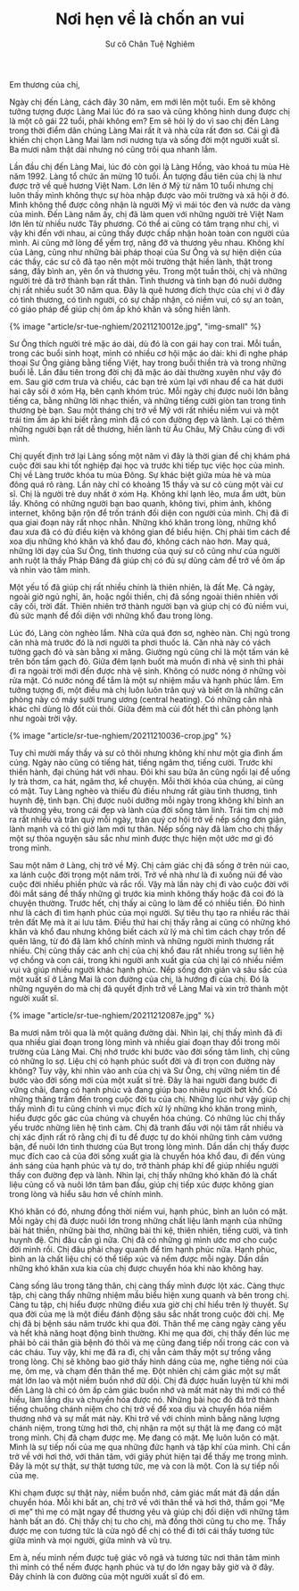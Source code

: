 ﻿---
title: Nơi hẹn về là chốn an vui
author: Sư cô Chân Tuệ Nghiêm
---

Em thương của chị,

Ngày chị đến Làng, cách đây 30 năm, em mới lên một tuổi. Em sẽ không tưởng tượng được Làng Mai lúc đó ra sao và cũng không hình dung được chị là một cô gái 22 tuổi, phải không em? Em sẽ hỏi lý do vì sao chị đến Làng trong thời điểm dân chúng Làng Mai rất ít và nhà cửa rất đơn sơ. Cái gì đã khiến chị chọn Làng Mai làm nơi nương tựa và sống đời một người xuất sĩ. Ba mươi năm thật dài nhưng nó cũng trôi qua nhanh lắm.

Lần đầu chị đến Làng Mai, lúc đó còn gọi là Làng Hồng, vào khoá tu mùa Hè năm 1992. Làng tổ chức ăn mừng 10 tuổi. Ấn tượng đầu tiên của chị là như được trở về quê hương Việt Nam. Lớn lên ở Mỹ từ năm 10 tuổi nhưng chị luôn thấy mình không thực sự hòa nhập được vào môi trường và xã hội ở đó. Mình không thể được công nhận là người Mỹ vì mái tóc đen và nước da vàng của mình. Đến Làng năm ấy, chị đã làm quen với những người trẻ Việt Nam lớn lên từ nhiều nước Tây phương. Có thể ai cũng có tâm trạng như chị, vì vậy khi đến với nhau, ai cũng thấy được chấp nhận hoàn toàn con người của mình. Ai cũng mở lòng để yểm trợ, nâng đỡ và thương yêu nhau. Không khí của Làng, cũng như những bài pháp thoại của Sư Ông và sự hiện diện của các thầy, các sư cô đã tạo nên một môi trường thật hiền lành, thật trong sáng, đầy bình an, yên ổn và thương yêu. Trong một tuần thôi, chị và những người trẻ đã trở thành bạn rất thân. Tình thương và tình bạn đó nuôi dưỡng chị rất nhiều suốt 30 năm qua. Đây là quê hương đích thực của chị vì ở đây có tình thương, có tình người, có sự chấp nhận, có niềm vui, có sự an toàn, có giáo pháp để giúp chị ôm ấp khó khăn và sống hiền lành.

{% image "article/sr-tue-nghiem/20211210012e.jpg", "img-small" %}

Sư Ông thích người trẻ mặc áo dài, dù đó là con gái hay con trai. Mỗi tuần, trong các buổi sinh hoạt, mình có nhiều cơ hội mặc áo dài: khi đi nghe pháp thoại Sư Ông giảng bằng tiếng Việt, hay trong buổi thiền trà và trong những buổi lễ. Lần đầu tiên trong đời chị đã mặc áo dài thường xuyên như vậy đó em. Sau giờ cơm trưa và chiều, các bạn trẻ xúm lại với nhau để ca hát dưới hai cây sồi ở xóm Hạ, bên cạnh khóm trúc. Mỗi ngày chị được nuôi lớn bằng tiếng ca, bằng những lời nhạc thiền, và những tiếng cười giòn tan trong tình thương bè bạn. Sau một tháng chị trở về Mỹ với rất nhiều niềm vui và một trái tim ấm áp khi biết rằng mình đã có con đường đẹp và lành. Lại có thêm những người bạn rất dễ thương, hiền lành từ Âu Châu, Mỹ Châu cùng đi với mình.

Chị quyết định trở lại Làng sống một năm vì đây là thời gian để chị khám phá cuộc đời sau khi tốt nghiệp đại học và trước khi tiếp tục việc học của mình. Chị về Làng trước khóa tu mùa Đông. Sự khác biệt giữa mùa hè và mùa đông quá rõ ràng. Lần này chỉ có khoảng 15 thầy và sư cô cùng một vài cư sĩ. Chị là người trẻ duy nhất ở xóm Hạ. Không khí lạnh lẽo, mưa ẩm ướt, bùn lầy. Không có những người bạn bao quanh, không tivi, phim ảnh, không internet, không bận rộn để trốn tránh đối diện con người của mình. Chị đã đi qua giai đoạn này rất nhọc nhằn. Những khó khăn trong lòng, những khổ đau xưa đã có đủ điều kiện và không gian để biểu hiện. Chị phải tìm cách để xoa dịu những khó khăn và khổ đau đó, không cách nào hơn. May quá, những lời dạy của Sư Ông, tình thương của quý sư cô cũng như của người anh ruột là thầy Pháp Đăng đã giúp chị có đủ sự dũng cảm để trở về ôm ấp và nhìn vào tâm mình. 

Một yếu tố đã giúp chị rất nhiều chính là thiên nhiên, là đất Mẹ. Cả ngày, ngoài giờ ngủ nghỉ, ăn, hoặc ngồi thiền, chị đã sống ngoài thiên nhiên với cây cối, trời đất. Thiên nhiên trở thành người bạn và giúp chị có đủ niềm vui, đủ sức mạnh để đối diện với những khổ đau trong lòng. 

Lúc đó, Làng còn nghèo lắm. Nhà cửa quá đơn sơ, nghèo nàn. Chị ngủ trong căn nhà mà trước đó là nơi người ta phơi thuốc lá. Căn nhà này có vách tường gạch đỏ và sàn bằng xi măng. Giường ngủ cũng chỉ là một tấm ván kê trên bốn tấm gạch đỏ. Giữa đêm lạnh buốt mà muốn đi nhà vệ sinh thì phải đi ra ngoài trời mới đến được nhà vệ sinh. Không có nước nóng ở những vòi rửa mặt. Có nước nóng để tắm là một sự nhiệm mầu và hạnh phúc lắm. Em tưởng tượng đi, một điều mà chị luôn luôn trân quý và biết ơn là những căn phòng này có máy sưởi trung ương (central heating). Có những căn nhà khác chỉ dùng lò đốt củi thôi. Giữa đêm mà củi đốt hết thì căn phòng lạnh như ngoài trời vậy.

{% image "article/sr-tue-nghiem/20211210036-crop.jpg" %}

Tuy chỉ mười mấy thầy và sư cô thôi nhưng không khí như một gia đình ấm cúng. Ngày nào cũng có tiếng hát, tiếng ngâm thơ, tiếng cười. Trước khi thiền hành, đại chúng hát với nhau. Đôi khi sau bữa ăn cũng ngồi lại để uống ly trà thơm, ca hát, ngâm thơ, kể chuyện. Mỗi thời khóa của chúng, ai cũng có mặt. Tuy Làng nghèo và thiếu đủ điều nhưng rất giàu tình thương, tình huynh đệ, tình bạn. Chị được nuôi dưỡng mỗi ngày trong không khí bình an và thương yêu, trong cái đẹp và lành của đời sống tâm linh. Trái tim chị mở ra rất nhiều và trân quý mỗi ngày, trân quý cơ hội trở về nếp sống đơn giản, lành mạnh và có thì giờ làm mới tự thân. Nếp sống này đã làm cho chị thấy một sự thỏa nguyện sâu sắc như mình được thực hiện một ước mơ gì đó trong mình.

Sau một năm ở Làng, chị trở về Mỹ. Chị cảm giác chị đã sống ở trên núi cao, xa lánh cuộc đời trong một năm trời. Trở về nhà như là đi xuống núi để vào cuộc đời nhiều phiền phức và rắc rối. Vậy mà lần này chị đi vào cuộc đời với đôi mắt sáng để thấy những gì trước kia mình không thấy hoặc đã coi đó là chuyện thường. Trước hết, chị thấy ai cũng lo làm để có nhiều tiền. Đó hình như là cách đi tìm hạnh phúc của mọi người. Sự tiêu thụ tạo ra nhiều rác thải trên đất Mẹ mà ít ai lưu tâm. Điều thứ hai chị thấy rằng ai cũng có những khó khăn và khổ đau nhưng không biết cách xử lý mà chỉ tìm cách chạy trốn để quên lãng, từ đó đã làm khổ chính mình và những người mình thương rất nhiều. Chị cũng thấy các anh chị của chị khổ đau rất nhiều trong sự liên hệ vợ chồng và con cái, trong khi người anh xuất gia của chị lại có nhiều niềm vui và giúp nhiều người khác hạnh phúc. Nếp sống đơn giản và sâu sắc của một xuất sĩ ở Làng Mai là con đường của chị, là hướng đi của chị. Đó là những nguyên do mà chị đã quyết định trở về Làng Mai và xin trở thành một người xuất sĩ. 

{% image "article/sr-tue-nghiem/20211212087e.jpg" %}

Ba mươi năm trôi qua là một quãng đường dài. Nhìn lại, chị thấy mình đã đi qua nhiều giai đoạn trong lòng mình và nhiều giai đoạn thay đổi trong môi trường của Làng Mai. Chị nhớ trước khi bước vào đời sống tâm linh, chị cũng có những lo sợ. Liệu chị có hạnh phúc suốt đời và đi trọn con đường này không? Tuy vậy, khi nhìn vào anh của chị và Sư Ông, chị vững niềm tin để bước vào đời sống mới của một xuất sĩ trẻ. Đây là hai người đang bước đi vững chãi, đang có hạnh phúc và đang giúp bao nhiêu người bớt khổ. Có những thăng trầm đến trong cuộc đời tu của chị. Những lúc như vậy giúp chị thấy mình đi tu cũng chính vì mục đích xử lý những khó khăn trong mình, hiểu được gốc gác của chúng và chuyển hóa chúng. Có những lúc chị thấy yếu trước những liên hệ tình cảm. Chị đã tranh đấu với nội tâm rất nhiều và chị xác định rất rõ rằng chị đi tu để được tự do khỏi những tình cảm vướng bận, để nuôi lớn tình thương của Bụt trong lòng mình. Dần dần chị thấy được mục đích cao cả của đời sống xuất gia là chuyển hóa khổ đau, đi đến vùng ánh sáng của hạnh phúc và tự do, trở thành pháp khí để giúp nhiều người thấy con đường đẹp và lành. Nhìn lại, chị thấy những khó khăn đó là chất liệu củng cố và nuôi lớn tâm ban đầu, giúp chị tiếp xúc được không gian trong lòng và hiểu sâu hơn về chính mình.

Khó khăn có đó, nhưng đồng thời niềm vui, hạnh phúc, bình an luôn có mặt. Mỗi ngày chị đã được nuôi lớn trong những chất liệu lành mạnh của những bài hát thiền, những bài thơ, những bài thi kệ, thiên nhiên, tiếng cười, và tình huynh đệ. Chị đâu cần gì nữa. Chị đã có những gì mình ước mơ cho cuộc đời mình rồi. Chị đâu phải chạy quanh để tìm hạnh phúc nữa. Hạnh phúc, bình an là chất liệu chị có thể tiếp xúc và nếm được mỗi ngày. Dần dần những khó khăn xưa kia của chị được chuyển hóa khi nào không hay. 

Càng sống lâu trong tăng thân, chị càng thấy mình được lột xác. Càng thực tập, chị càng thấy những nhiệm mầu biểu hiện xung quanh và bên trong chị. Càng tu tập, chị hiểu được những điều xưa giờ chị chỉ hiểu trên lý thuyết. Sự qua đời của mẹ là một điều đánh động sâu sắc nhất trong cuộc đời chị. Mẹ chị đã bị bệnh sáu năm trước khi qua đời. Thân thể mẹ càng ngày càng yếu và hết khả năng hoạt động bình thường. Khi mẹ qua đời, chị thấy đến lúc mẹ phải bỏ cái thân già bệnh đó thôi và mẹ cũng đang tiếp nối trong các con và các cháu. Tuy vậy, khi mẹ đã ra đi, chị vẫn cảm thấy một sự trống vắng trong lòng. Chị sẽ không bao giờ thấy hình dáng của mẹ, nghe tiếng nói của mẹ, ôm mẹ, và chạm đến thân thể mẹ. Đột nhiên chị cảm giác một sự mất mát lớn lao và một niềm buồn nhớ dữ dội. Chị đã được huấn luyện từ khi mới đến Làng là chỉ có ôm ấp cảm giác buồn nhớ và mất mát này thì mới có thể hiểu, làm lắng dịu  và chuyển hóa được nó. Những bài học đó đã trở thành tiếng chuông chánh niệm cho chị trở về để xoa dịu và chuyển hóa niềm thương nhớ và sự mất mát này. Khi trở về với chính mình bằng năng lượng chánh niệm, trong từng hơi thở, chị nhận ra một sự thật là mẹ đang có mặt trong mình. Chị đã chạm được mẹ. Mẹ đang có mặt. Mẹ luôn luôn có mặt. Mình là sự tiếp nối của mẹ qua những đức hạnh và tập khí của mình. Chỉ cần trở về với hơi thở, với thân tâm, với giây phút hiện tại để thấy mẹ trong mình. Đây là một sự thật, sự thật tương tức, mẹ và con là một. Con là sự tiếp nối của mẹ.

Khi chạm được sự thật này, niềm buồn nhớ, cảm giác mất mát đã dần dần chuyển hóa. Mỗi khi bất an, chị trở về với thân thể và hơi thở, thầm gọi “Mẹ ơi mẹ” thì mẹ có mặt ngay để thương yêu và giúp chị đối diện với những tâm hành bất an đó. Chị thấy chị tu cho chị, mà đồng thời cũng tu cho mẹ. Thấy được mẹ con tương tức là cửa ngõ để chị có thể đi tới cái thấy tương tức giữa mình và mọi người, giữa mình và vũ trụ. 

Em à, nếu mình nếm được tuệ giác vô ngã và tương tức nơi thân tâm mình thì mình có thể nếm được hạnh phúc và tự do lớn ngay bây giờ và ở đây. Đây chính là con đường của một người xuất sĩ đó em. 
